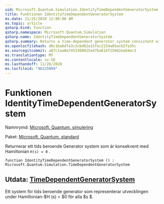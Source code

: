 ```yaml
---
uid: Microsoft.Quantum.Simulation.IdentityTimeDependentGeneratorSystem
title: Funktionen IdentityTimeDependentGeneratorSystem
ms.date: 11/25/2020 12:00:00 AM
ms.topic: article
qsharp.kind: function
qsharp.namespace: Microsoft.Quantum.Simulation
qsharp.name: IdentityTimeDependentGeneratorSystem
qsharp.summary: Returns a time-dependent generator system consistent with the Hamiltonian `H(s) = 0`.
ms.openlocfilehash: d0c1ba6d7a3c3cbd62a15fec2154a05acb27a35c
ms.sourcegitcommit: a87c1aa8e7453360025e47ba614f25b02ea84ec3
ms.translationtype: MT
ms.contentlocale: sv-SE
ms.lasthandoff: 11/26/2020
ms.locfileid: "96225099"
---
```

# <a name="identitytimedependentgeneratorsystem-function"></a>Funktionen IdentityTimeDependentGeneratorSystem

Namnrymd: [Microsoft. Quantum. simulering](xref:Microsoft.Quantum.Simulation)

Paket: [Microsoft. Quantum. standard](https://nuget.org/packages/Microsoft.Quantum.Standard)


Returnerar ett tids beroende Generator system som är konsekvent med Hamiltonian `H(s) = 0` .

```qsharp
function IdentityTimeDependentGeneratorSystem () : Microsoft.Quantum.Simulation.TimeDependentGeneratorSystem
```


## <a name="output--timedependentgeneratorsystem"></a>Utdata: [TimeDependentGeneratorSystem](xref:Microsoft.Quantum.Simulation.TimeDependentGeneratorSystem)

Ett system för tids beroende generator som representerar utvecklingen under Hamiltonian-$H (s) = $0 för alla $s $.